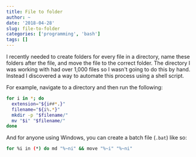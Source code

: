 ```yaml
---
title: File to folder
author: ~
date: '2018-04-28'
slug: file-to-folder
categories: ['programming', 'bash']
tags: []
---
```


I recently needed to create folders for every file in a directory, name these folders after the file, and move the file to the correct folder. The directory I was working with had over 1,000 files so I wasn't going to do this by hand. Instead I discovered a way to automate this process using a shell script.

For example, navigate to a directory and then run the following:


```bash
for i in *; do 
  extension="${i##*.}"
  filename="${i%.*}"
  mkdir -p "$filename/"
  mv "$i" "$filename/"
done
```

And for anyone using Windows, you can create a batch file (`.bat`) like so:


```bash
for %i in (*) do md "%~ni" && move "%~i" "%~ni"
```

